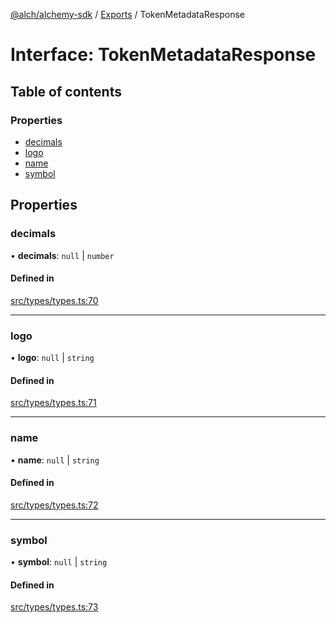 [@alch/alchemy-sdk](../README.md) / [Exports](../modules.md) / TokenMetadataResponse

# Interface: TokenMetadataResponse

## Table of contents

### Properties

- [decimals](TokenMetadataResponse.md#decimals)
- [logo](TokenMetadataResponse.md#logo)
- [name](TokenMetadataResponse.md#name)
- [symbol](TokenMetadataResponse.md#symbol)

## Properties

### decimals

• **decimals**: ``null`` \| `number`

#### Defined in

[src/types/types.ts:70](https://github.com/alchemyplatform/alchemy-sdk-js/blob/9fe1224/src/types/types.ts#L70)

___

### logo

• **logo**: ``null`` \| `string`

#### Defined in

[src/types/types.ts:71](https://github.com/alchemyplatform/alchemy-sdk-js/blob/9fe1224/src/types/types.ts#L71)

___

### name

• **name**: ``null`` \| `string`

#### Defined in

[src/types/types.ts:72](https://github.com/alchemyplatform/alchemy-sdk-js/blob/9fe1224/src/types/types.ts#L72)

___

### symbol

• **symbol**: ``null`` \| `string`

#### Defined in

[src/types/types.ts:73](https://github.com/alchemyplatform/alchemy-sdk-js/blob/9fe1224/src/types/types.ts#L73)
